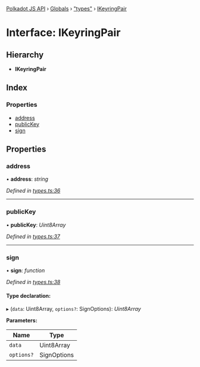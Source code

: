 [Polkadot JS API](../README.md) › [Globals](../globals.md) › ["types"](../modules/_types_.md) › [IKeyringPair](_types_.ikeyringpair.md)

# Interface: IKeyringPair

## Hierarchy

* **IKeyringPair**

## Index

### Properties

* [address](_types_.ikeyringpair.md#address)
* [publicKey](_types_.ikeyringpair.md#publickey)
* [sign](_types_.ikeyringpair.md#sign)

## Properties

###  address

• **address**: *string*

*Defined in [types.ts:36](https://github.com/polkadot-js/api/blob/6ff0efca25/packages/types/src/types.ts#L36)*

___

###  publicKey

• **publicKey**: *Uint8Array*

*Defined in [types.ts:37](https://github.com/polkadot-js/api/blob/6ff0efca25/packages/types/src/types.ts#L37)*

___

###  sign

• **sign**: *function*

*Defined in [types.ts:38](https://github.com/polkadot-js/api/blob/6ff0efca25/packages/types/src/types.ts#L38)*

#### Type declaration:

▸ (`data`: Uint8Array, `options?`: SignOptions): *Uint8Array*

**Parameters:**

Name | Type |
------ | ------ |
`data` | Uint8Array |
`options?` | SignOptions |
